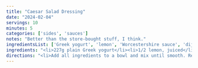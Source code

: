 ```yaml
---
title: "Caesar Salad Dressing"
date: "2024-02-04"
servings: 10
minutes: 5
categories: ['sides', 'sauces']
notes: "Better than the store-bought stuff, I think."
ingredientsList: ['Greek yogurt', 'lemon', 'Worcestershire sauce', 'dijon mustard', 'parmesan', 'cheese', 'garlic']
ingredients: "<li>227g plain Greek yogurt</li><li>1/2 lemon, juiced</li><li>14g olive oil</li><li>30g Worcestershire sauce</li><li>5g dijon mustard</li><li>24g parmesan cheese, grated</li><li>2 tsp minced garlic</li><li>1/4 tsp salt</li>"
directions: "<li>Add all ingredients to a bowl and mix until smooth. Refrigerate leftovers in a jar.</li>"
---
```

